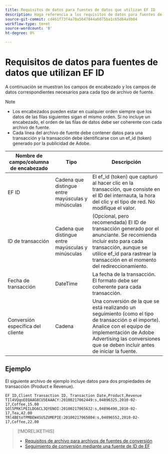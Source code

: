 ```yaml
---
title: Requisitos de datos para fuentes de datos que utilizan EF ID
description: Haga referencia a los requisitos de datos para fuentes de datos mediante EF ID.
source-git-commit: cd461f73f4a70a5647844a6075ba1c65d64a9b04
workflow-type: tm+mt
source-wordcount: '0'
ht-degree: 0%

---
```


# Requisitos de datos para fuentes de datos que utilizan EF ID

A continuación se muestran los campos de encabezado y los campos de datos correspondientes necesarios para cada tipo de archivo de fuente.

>[!NOTE]
>* Los encabezados pueden estar en cualquier orden siempre que los datos de las filas siguientes sigan el mismo orden. Si no incluye un encabezado, el orden de las filas de datos debe ser coherente con cada archivo de fuente.
>* Cada línea del archivo de fuente debe contener datos para una transacción y la transacción debe identificarse con un ef_id (token) generado por la publicidad de Adobe.


| Nombre de campo/columna de encabezado | Tipo | Descripción |
| ---- | ---- | ---- |
| EF ID | Cadena que distingue entre mayúsculas y minúsculas | El ef_id (token) que capturó al hacer clic en la transacción, que consiste en el ID del internauta, la hora del clic y el tipo de red. No modifique el valor. |
| ID de transacción | Cadena que distingue entre mayúsculas y minúsculas | (Opcional, pero recomendada) El ID de transacción generado por el anunciante. Se recomienda incluir esto para cada transacción, aunque se utilice ef_id para rastrear la transacción en el momento del redireccionamiento. |
| Fecha de transacción | DateTime | La fecha de la transacción. El formato debe ser coherente para cada transacción. |
| Conversión específica del cliente | Cadena | Una conversión de la que se está realizando un seguimiento (como el tipo de transacción o el importe). Analice con el equipo de implementación de Adobe Advertising las conversiones que se deben incluir antes de iniciar la fuente. |

## Ejemplo

El siguiente archivo de ejemplo incluye datos para dos propiedades de transacción (Product e Revenue).

```
EF ID,Client Transaction ID, Transaction Date,Product,Revenue
TIl4VQqoEEQAAG8CU5EAAACY:20100217062449:s,04896325,2010-02-17,Coffee,15.00
SOl5PRKlPEILDG6CL3QYENOI:20100217065632:s,04896490,2010-02-17,Tea,42.00
TRl4BEtoTPMBEW4SU5ZUMEPIE:20100217065804:s,04896552,2010-02-17,Coffee,22.00
```

>[!MORELIKETHIS]
>
>* [Requisitos de archivo para archivos de fuentes de conversión](feed-file-requirements.md)
>* [Seguimiento de conversión mediante una fuente de ID de EF](/help/search-social-commerce/tracking/feed-efid.md)

